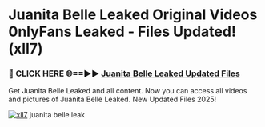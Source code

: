 # Juanita Belle Leaked Original Videos 0nlyFans Leaked - Files Updated! (xll7)

<h3>🔴 CLICK HERE 🌐==►► <a href="https://tinyurl.com/2jnfzry5" rel="nofollow">Juanita Belle Leaked Updated Files</a></h3>

Get Juanita Belle Leaked and all content. Now you can access all videos and pictures of Juanita Belle Leaked. New Updated Files 2025!

[![xll7](https://i.imgur.com/GyGTBgg.gif)](https://tinyurl.com/2jnfzry5)
juanita belle leak